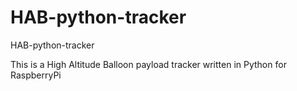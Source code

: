 HAB-python-tracker
==================

HAB-python-tracker

This is a High Altitude Balloon payload tracker written in Python for RaspberryPi

